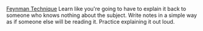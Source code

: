 [Feynman Technique](https://www.developgoodhabits.com/feynman-technique/)
Learn like you're going to have to explain it back to someone who knows nothing about the subject. 
Write notes in a simple way as if someone else will be reading it.
Practice explaining it out loud.
